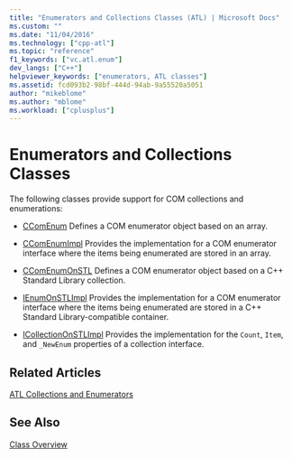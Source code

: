 ```yaml
---
title: "Enumerators and Collections Classes (ATL) | Microsoft Docs"
ms.custom: ""
ms.date: "11/04/2016"
ms.technology: ["cpp-atl"]
ms.topic: "reference"
f1_keywords: ["vc.atl.enum"]
dev_langs: ["C++"]
helpviewer_keywords: ["enumerators, ATL classes"]
ms.assetid: fcd093b2-98bf-444d-94ab-9a55520a5051
author: "mikeblome"
ms.author: "mblome"
ms.workload: ["cplusplus"]
---
```

# Enumerators and Collections Classes
The following classes provide support for COM collections and enumerations:  
  
-   [CComEnum](../atl/reference/ccomenum-class.md) Defines a COM enumerator object based on an array.  
  
-   [CComEnumImpl](../atl/reference/ccomenumimpl-class.md) Provides the implementation for a COM enumerator interface where the items being enumerated are stored in an array.  
  
-   [CComEnumOnSTL](../atl/reference/ccomenumonstl-class.md) Defines a COM enumerator object based on a C++ Standard Library collection.  
  
-   [IEnumOnSTLImpl](../atl/reference/ienumonstlimpl-class.md) Provides the implementation for a COM enumerator interface where the items being enumerated are stored in a C++ Standard Library-compatible container.  
  
-   [ICollectionOnSTLImpl](../atl/reference/icollectiononstlimpl-class.md) Provides the implementation for the `Count`, `Item`, and `_NewEnum` properties of a collection interface.  
  
## Related Articles  
 [ATL Collections and Enumerators](../atl/atl-collections-and-enumerators.md)  
  
## See Also  
 [Class Overview](../atl/atl-class-overview.md)

